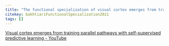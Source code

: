 ```yaml
---
title: "The functional specialization of visual cortex emerges from training parallel pathways with self-supervised predictive learning"
citekey: bakhtiariFunctionalSpecialization2021
tags: []
---
```


[Visual cortex emerges from training parallel pathways with self-supervised predictive learning - YouTube](https://www.youtube.com/watch?v=d97_VWKTbBg)
